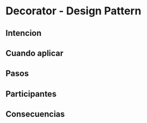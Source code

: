 # Decorator - Design Pattern

## Intencion


## Cuando aplicar


## Pasos

## Participantes


## Consecuencias

